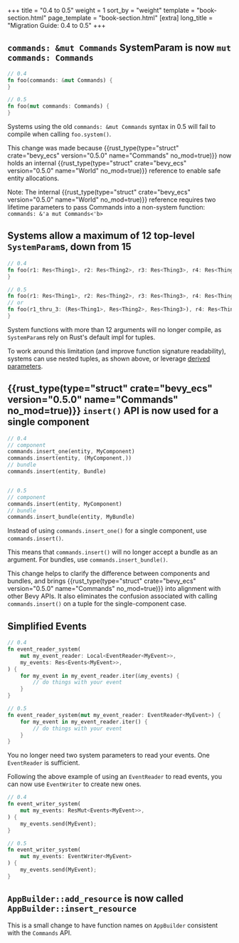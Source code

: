 +++
title = "0.4 to 0.5"
weight = 1
sort_by = "weight"
template = "book-section.html"
page_template = "book-section.html"
[extra]
long_title = "Migration Guide: 0.4 to 0.5"
+++

<!-- TODO: link to release blog post here -->

## `commands: &mut Commands` SystemParam is now `mut commands: Commands`

```rust
// 0.4
fn foo(commands: &mut Commands) {
}

// 0.5
fn foo(mut commands: Commands) {
}
```

Systems using the old `commands: &mut Commands` syntax in 0.5 will fail to compile when calling `foo.system()`.

This change was made because {{rust_type(type="struct" crate="bevy_ecs" version="0.5.0" name="Commands" no_mod=true)}}
now holds an internal {{rust_type(type="struct" crate="bevy_ecs" version="0.5.0" name="World" no_mod=true)}}
reference to enable safe entity allocations.

Note: The internal {{rust_type(type="struct" crate="bevy_ecs" version="0.5.0" name="World" no_mod=true)}} reference requires two lifetime parameters to pass Commands into a non-system function: ```commands: &'a mut Commands<'b>```

## Systems allow a maximum of 12 top-level `SystemParam`s, down from 15

```rust
// 0.4
fn foo(r1: Res<Thing1>, r2: Res<Thing2>, r3: Res<Thing3>, r4: Res<Thing4>, ... r15: Res<Thing15>) {
}

// 0.5
fn foo(r1: Res<Thing1>, r2: Res<Thing2>, r3: Res<Thing3>, r4: Res<Thing4>, ... r12: Res<Thing12>) {
// or
fn foo(r1_thru_3: (Res<Thing1>, Res<Thing2>, Res<Thing3>), r4: Res<Thing4>, ... r15: Res<Thing15>) {
}
```

System functions with more than 12 arguments will no longer compile, as `SystemParam`s rely on Rust's default impl for tuples.

To work around this limitation (and improve function signature readability), systems can use nested tuples, as shown above, or leverage [derived parameters](https://github.com/bevyengine/bevy/blob/main/examples/ecs/system_param.rs).

## {{rust_type(type="struct" crate="bevy_ecs" version="0.5.0" name="Commands" no_mod=true)}} `insert()` API is now used for a single component

```rust
// 0.4
// component
commands.insert_one(entity, MyComponent)
commands.insert(entity, (MyComponent,))
// bundle
commands.insert(entity, Bundle)


// 0.5
// component
commands.insert(entity, MyComponent)
// bundle
commands.insert_bundle(entity, MyBundle)
```

Instead of using `commands.insert_one()` for a single component, use `commands.insert()`.

This means that `commands.insert()` will no longer accept a bundle as an argument. For bundles, use `commands.insert_bundle()`.

This change helps to clarify the difference between components and bundles, and brings {{rust_type(type="struct" crate="bevy_ecs" version="0.5.0" name="Commands" no_mod=true)}} into alignment with other Bevy APIs. It also eliminates the confusion associated with calling `commands.insert()` on a tuple for the single-component case.

## Simplified Events

```rust
// 0.4
fn event_reader_system(
    mut my_event_reader: Local<EventReader<MyEvent>>,
    my_events: Res<Events<MyEvent>>,
) {
    for my_event in my_event_reader.iter(&my_events) {
        // do things with your event
    }
}

// 0.5
fn event_reader_system(mut my_event_reader: EventReader<MyEvent>) {
    for my_event in my_event_reader.iter() {
        // do things with your event
    }
}
```
You no longer need two system parameters to read your events. One `EventReader` is sufficient.

Following the above example of using an `EventReader` to read events, you can now use `EventWriter` to create new ones.
```rust
// 0.4
fn event_writer_system(
    mut my_events: ResMut<Events<MyEvent>>,
) {
    my_events.send(MyEvent);
}

// 0.5
fn event_writer_system(
    mut my_events: EventWriter<MyEvent>
) {
    my_events.send(MyEvent);
}
```

## `AppBuilder::add_resource` is now called `AppBuilder::insert_resource`

This is a small change to have function names on `AppBuilder` consistent with the `Commands` API.
